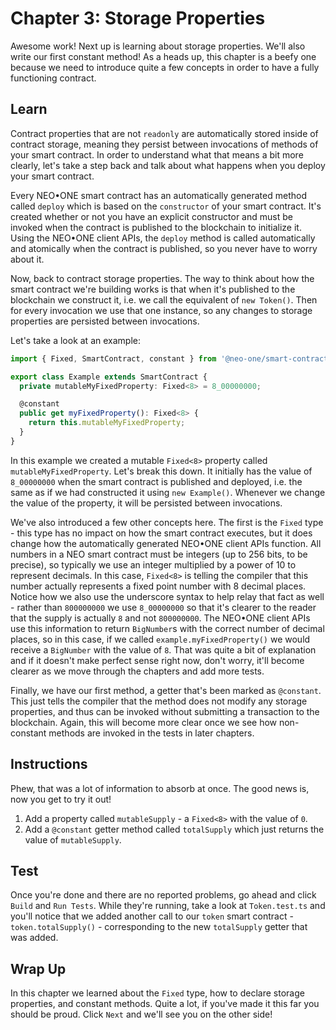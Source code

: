# Chapter 3: Storage Properties

Awesome work! Next up is learning about storage properties. We'll also write our first constant method! As a heads up, this chapter is a beefy one because we need to introduce quite a few concepts in order to have a fully functioning contract.

## Learn

Contract properties that are not `readonly` are automatically stored inside of contract storage, meaning they persist between invocations of methods of your smart contract. In order to understand what that means a bit more clearly, let's take a step back and talk about what happens when you deploy your smart contract.

Every NEO•ONE smart contract has an automatically generated method called `deploy` which is based on the `constructor` of your smart contract. It's created whether or not you have an explicit constructor and must be invoked when the contract is published to the blockchain to initialize it. Using the NEO•ONE client APIs, the `deploy` method is called automatically and atomically when the contract is published, so you never have to worry about it.

Now, back to contract storage properties. The way to think about how the smart contract we're building works is that when it's published to the blockchain we construct it, i.e. we call the equivalent of `new Token()`. Then for every invocation we use that one instance, so any changes to storage properties are persisted between invocations.

Let's take a look at an example:

```typescript
import { Fixed, SmartContract, constant } from '@neo-one/smart-contract';

export class Example extends SmartContract {
  private mutableMyFixedProperty: Fixed<8> = 8_00000000;

  @constant
  public get myFixedProperty(): Fixed<8> {
    return this.mutableMyFixedProperty;
  }
}
```

In this example we created a mutable `Fixed<8>` property called `mutableMyFixedProperty`. Let's break this down. It initially has the value of `8_00000000` when the smart contract is published and deployed, i.e. the same as if we had constructed it using `new Example()`. Whenever we change the value of the property, it will be persisted between invocations.

We've also introduced a few other concepts here. The first is the `Fixed` type - this type has no impact on how the smart contract executes, but it does change how the automatically generated NEO•ONE client APIs function. All numbers in a NEO smart contract must be integers (up to 256 bits, to be precise), so typically we use an integer multiplied by a power of 10 to represent decimals. In this case, `Fixed<8>` is telling the compiler that this number actually represents a fixed point number with 8 decimal places. Notice how we also use the underscore syntax to help relay that fact as well - rather than `800000000` we use `8_00000000` so that it's clearer to the reader that the supply is actually `8` and not `800000000`. The NEO•ONE client APIs use this information to return `BigNumber`s with the correct number of decimal places, so in this case, if we called `example.myFixedProperty()` we would receive a `BigNumber` with the value of `8`. That was quite a bit of explanation and if it doesn't make perfect sense right now, don't worry, it'll become clearer as we move through the chapters and add more tests.

Finally, we have our first method, a getter that's been marked as `@constant`. This just tells the compiler that the method does not modify any storage properties, and thus can be invoked without submitting a transaction to the blockchain. Again, this will become more clear once we see how non-constant methods are invoked in the tests in later chapters.

## Instructions

Phew, that was a lot of information to absorb at once. The good news is, now you get to try it out!

  1. Add a property called `mutableSupply` - a `Fixed<8>` with the value of `0`.
  2. Add a `@constant` getter method called `totalSupply` which just returns the value of `mutableSupply`.

## Test

Once you're done and there are no reported problems, go ahead and click `Build` and `Run Tests`. While they're running, take a look at `Token.test.ts` and you'll notice that we added another call to our `token` smart contract - `token.totalSupply()` - corresponding to the new `totalSupply` getter that was added.

## Wrap Up

In this chapter we learned about the `Fixed` type, how to declare storage properties, and constant methods. Quite a lot, if you've made it this far you should be proud. Click `Next` and we'll see you on the other side!

